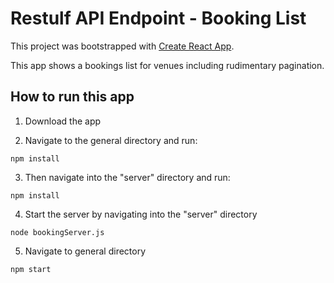 # Restulf API Endpoint - Booking List

This project was bootstrapped with [Create React App](https://github.com/facebook/create-react-app).

This app shows a bookings list for venues including rudimentary pagination.

## How to run this app

1. Download the app

2. Navigate to the general directory and run:
```shell
npm install
```
3. Then navigate into the "server" directory and run:
```shell
npm install
```
4. Start the server by navigating into the "server" directory
```shell
node bookingServer.js
```
5. Navigate to general directory
```shell
npm start
```
